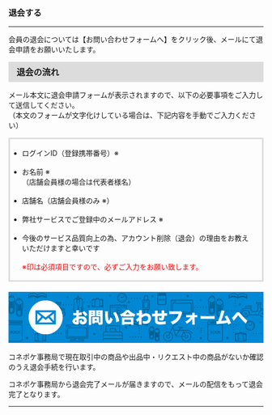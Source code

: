 <h3>退会する</h3>
<hr>

会員の退会については【お問い合わせフォームへ】をクリック後、メールにて退会申請をお願いいたします。

<div style="padding: 7px 15px; margin-top: 15px; margin-bottom: 15px; border: 1px solid #dcdcdc; background-color: #dcdcdc; font-size: 120%">
<strong>退会の流れ</strong>
</div>

メール本文に退会申請フォームが表示されますので、以下の必要事項をご入力して送信してください。  
（本文のフォームが文字化けしている場合は、下記内容を手動でご入力ください）

<div style="padding: 3px 15px 3px 0px; margin-top: 15px; margin-bottom: 20px; border: 3px solid #dcdcdc;">
<ul>
<li>ログインID（登録携帯番号）※</li>
<br>
<li>お名前 ※<br>
（店舗会員様の場合は代表者様名）</li>
<br>
<li>店舗名（店舗会員様のみ ※）</li>
<br>
<li>弊社サービスでご登録中のメールアドレス ※</li>
<br>
<li>今後のサービス品質向上の為、アカウント削除（退会）の理由をお教えいただけますと幸いです<br>
<br>
<font color="#ff0000">※印は必須項目ですので、必ずご入力をお願い致します。</font></li>
</ul>
</div>

<a href="mailto:cancel@conepoke.com?subject=退会申請&amp;body=%91%DE%89%EF%82%F0%82%B2%8A%F3%96%5D%82%CC%95%FB%82%CD%89%BA%8BL%82%CC%82%B2%93%FC%97%CD%82%F0%82%A8%8A%E8%82%A2%92v%82%B5%82%DC%82%B7%81B%0A%0A%81%A6%88%F3%82%CD%95K%90%7B%8D%80%96%DA%82%C5%82%B7%82%CC%82%C5%81A%95K%82%B8%82%B2%93%FC%97%CD%82%AD%82%BE%82%B3%82%A2%0A%0A---------------%0A%0A%81%9C%83%8D%83O%83C%83%93ID%81i%93o%98%5E%8Cg%91%D1%94%D4%8D%86%81j%81%A6%0A%0A%0A%81%9C%82%A8%96%BC%91O%20%81%A6%0A%81i%93X%95%DC%89%EF%88%F5%97l%82%CC%8F%EA%8D%87%82%CD%91%E3%95%5C%8E%D2%97l%96%BC%81j%0A%0A%0A%81%9C%93X%95%DC%96%BC%81i%93X%95%DC%89%EF%88%F5%97l%82%CC%82%DD%20%81%A6%81j%0A%0A%0A%81%9C%95%BE%8E%D0%83T%81%5B%83r%83X%82%C5%82%B2%93o%98%5E%92%86%82%CC%83%81%81%5B%83%8B%83A%83h%83%8C%83X%20%81%A6%0A%0A%0A%81%9C%8D%A1%8C%E3%82%CC%83T%81%5B%83r%83X%95i%8E%BF%8C%FC%8F%E3%82%CC%88%D7%81A%83A%83J%83E%83%93%83g%8D%ED%8F%9C%81i%91%DE%89%EF%81j%82%CC%97%9D%97R%82%F0%82%A8%8B%B3%82%A6%82%A2%82%BD%82%BE%82%AF%82%DC%82%B7%82%C6%8DK%82%A2%82%C5%82%B7%0A%0A%0A---------------%0A%0A%8F%E3%8BL%93%E0%97e%82%F0%82%B2%8BL%93%FC%8C%E3%81A%82%BB%82%CC%82%DC%82%DC%91%97%90M%82%B5%82%C4%82%AD%82%BE%82%B3%82%A2%81B"><img src="https://raw.githubusercontent.com/sendroidsFamily/useGuides/master/1.%E3%82%B3%E3%83%8D%E3%83%9D%E3%82%B1%E5%85%AC%E5%BC%8F%E3%82%AC%E3%82%A4%E3%83%89/%E5%88%9D%E3%82%81%E3%81%A6%E3%81%AE%E6%96%B9%E3%81%B8/images/mail1.jpg" alt="退会申請フォーム"></a>

コネポケ事務局で現在取引中の商品や出品中・リクエスト中の商品がないか確認のうえ退会手続を行います。

コネポケ事務局から退会完了メールが届きますので、メールの配信をもって退会完了となります。

<hr>
